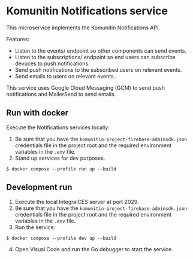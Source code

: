 #  Komunitin Notifications service
This microservice implements the Komunitin Notifications API.

Features:
 - Listen to the events/ endpoint so other components can send events.
 - Listen to the subscriptions/ endpoint so end users can subscribe devuces to push notifications.
 - Send push notifications to the subscribed users on relevant events.
 - Send emails to users on relevant events.

This service uses Google Cloud Messaging (GCM) to send push notifications and MailerSend to send emails.

## Run with docker
Execute the Notifications services locally:
1. Be sure that you have the `komunitin-project-firebase-adminsdk.json` credentials file in the project root and the required environment variables in the `.env` file.
2. Stand up services for dev purposes.
```
$ docker compose --profile run up --build
```

## Development run
1. Execute the local IntegralCES server at port 2029.
2. Be sure that you have the `komunitin-project-firebase-adminsdk.json` credentials file in the project root and the required environment variables in the `.env` file.
3. Run the service:
```
$ docker compose --profile dev up --build
```
4. Open Visual Code and run the Go debugger to start the service.
